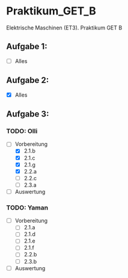 # Praktikum_GET_B
Elektrische Maschinen (ET3). Praktikum GET B
## Aufgabe 1:
- [ ] Alles
## Aufgabe 2:
- [x] Alles
## Aufgabe 3:
### TODO: Olli
- [ ] Vorbereitung 
    - [X] 2.1.b
    - [X] 2.1.c
    - [X] 2.1.g
    - [X] 2.2.a
    - [ ] 2.2.c
    - [ ] 2.3.a
- [ ] Auswertung 
### TODO: Yaman
- [ ] Vorbereitung 
    - [ ] 2.1.a
    - [ ] 2.1.d
    - [ ] 2.1.e
    - [ ] 2.1.f
    - [ ] 2.2.b
    - [ ] 2.3.b
- [ ] Auswertung 
